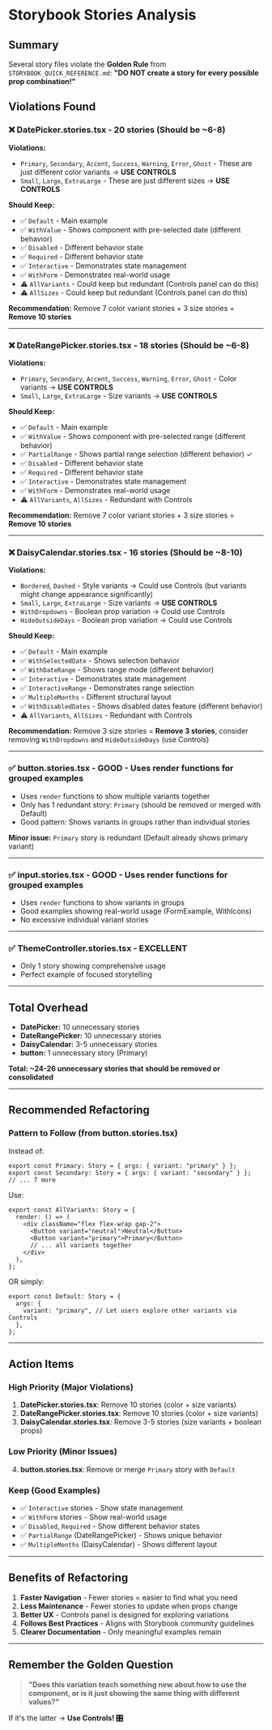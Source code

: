# Storybook Stories Analysis

## Summary
Several story files violate the **Golden Rule** from `STORYBOOK_QUICK_REFERENCE.md`: **"DO NOT create a story for every possible prop combination!"**

## Violations Found

### ❌ DatePicker.stories.tsx - **20 stories** (Should be ~6-8)

**Violations:**
- `Primary`, `Secondary`, `Accent`, `Success`, `Warning`, `Error`, `Ghost` - These are just different color variants → **USE CONTROLS**
- `Small`, `Large`, `ExtraLarge` - These are just different sizes → **USE CONTROLS**

**Should Keep:**
- ✅ `Default` - Main example
- ✅ `WithValue` - Shows component with pre-selected date (different behavior)
- ✅ `Disabled` - Different behavior state
- ✅ `Required` - Different behavior state
- ✅ `Interactive` - Demonstrates state management
- ✅ `WithForm` - Demonstrates real-world usage
- ⚠️ `AllVariants` - Could keep but redundant (Controls panel can do this)
- ⚠️ `AllSizes` - Could keep but redundant (Controls panel can do this)

**Recommendation:** Remove 7 color variant stories + 3 size stories = **Remove 10 stories**

---

### ❌ DateRangePicker.stories.tsx - **18 stories** (Should be ~6-8)

**Violations:**
- `Primary`, `Secondary`, `Accent`, `Success`, `Warning`, `Error`, `Ghost` - Color variants → **USE CONTROLS**
- `Small`, `Large`, `ExtraLarge` - Size variants → **USE CONTROLS**

**Should Keep:**
- ✅ `Default` - Main example
- ✅ `WithValue` - Shows component with pre-selected range (different behavior)
- ✅ `PartialRange` - Shows partial range selection (different behavior) ✓
- ✅ `Disabled` - Different behavior state
- ✅ `Required` - Different behavior state
- ✅ `Interactive` - Demonstrates state management
- ✅ `WithForm` - Demonstrates real-world usage
- ⚠️ `AllVariants`, `AllSizes` - Redundant with Controls

**Recommendation:** Remove 7 color variant stories + 3 size stories = **Remove 10 stories**

---

### ❌ DaisyCalendar.stories.tsx - **16 stories** (Should be ~8-10)

**Violations:**
- `Bordered`, `Dashed` - Style variants → Could use Controls (but variants might change appearance significantly)
- `Small`, `Large`, `ExtraLarge` - Size variants → **USE CONTROLS**
- `WithDropdowns` - Boolean prop variation → Could use Controls
- `HideOutsideDays` - Boolean prop variation → Could use Controls

**Should Keep:**
- ✅ `Default` - Main example
- ✅ `WithSelectedDate` - Shows selection behavior
- ✅ `WithDateRange` - Shows range mode (different behavior)
- ✅ `Interactive` - Demonstrates state management
- ✅ `InteractiveRange` - Demonstrates range selection
- ✅ `MultipleMonths` - Different structural layout
- ✅ `WithDisabledDates` - Shows disabled dates feature (different behavior)
- ⚠️ `AllVariants`, `AllSizes` - Redundant with Controls

**Recommendation:** Remove 3 size stories = **Remove 3 stories**, consider removing `WithDropdowns` and `HideOutsideDays` (use Controls)

---

### ✅ button.stories.tsx - **GOOD** - Uses render functions for grouped examples
- Uses `render` functions to show multiple variants together
- Only has 1 redundant story: `Primary` (should be removed or merged with Default)
- Good pattern: Shows variants in groups rather than individual stories

**Minor issue:** `Primary` story is redundant (Default already shows primary variant)

---

### ✅ input.stories.tsx - **GOOD** - Uses render functions for grouped examples
- Uses `render` functions to show variants in groups
- Good examples showing real-world usage (FormExample, WithIcons)
- No excessive individual variant stories

---

### ✅ ThemeController.stories.tsx - **EXCELLENT**
- Only 1 story showing comprehensive usage
- Perfect example of focused storytelling

---

## Total Overhead
- **DatePicker:** 10 unnecessary stories
- **DateRangePicker:** 10 unnecessary stories  
- **DaisyCalendar:** 3-5 unnecessary stories
- **button:** 1 unnecessary story (Primary)

**Total: ~24-26 unnecessary stories that should be removed or consolidated**

---

## Recommended Refactoring

### Pattern to Follow (from button.stories.tsx)

Instead of:
```tsx
export const Primary: Story = { args: { variant: "primary" } };
export const Secondary: Story = { args: { variant: "secondary" } };
// ... 7 more
```

Use:
```tsx
export const AllVariants: Story = {
  render: () => (
    <div className="flex flex-wrap gap-2">
      <Button variant="neutral">Neutral</Button>
      <Button variant="primary">Primary</Button>
      // ... all variants together
    </div>
  ),
};
```

OR simply:
```tsx
export const Default: Story = {
  args: {
    variant: "primary", // Let users explore other variants via Controls
  },
};
```

---

## Action Items

### High Priority (Major Violations)
1. **DatePicker.stories.tsx**: Remove 10 stories (color + size variants)
2. **DateRangePicker.stories.tsx**: Remove 10 stories (color + size variants)
3. **DaisyCalendar.stories.tsx**: Remove 3-5 stories (size variants + boolean props)

### Low Priority (Minor Issues)
4. **button.stories.tsx**: Remove or merge `Primary` story with `Default`

### Keep (Good Examples)
- ✅ `Interactive` stories - Show state management
- ✅ `WithForm` stories - Show real-world usage
- ✅ `Disabled`, `Required` - Show different behavior states
- ✅ `PartialRange` (DateRangePicker) - Shows unique behavior
- ✅ `MultipleMonths` (DaisyCalendar) - Shows different layout

---

## Benefits of Refactoring

1. **Faster Navigation** - Fewer stories = easier to find what you need
2. **Less Maintenance** - Fewer stories to update when props change
3. **Better UX** - Controls panel is designed for exploring variations
4. **Follows Best Practices** - Aligns with Storybook community guidelines
5. **Clearer Documentation** - Only meaningful examples remain

---

## Remember the Golden Question

> **"Does this variation teach something new about how to use the component, or is it just showing the same thing with different values?"**

If it's the latter → **Use Controls! 🎛️**
